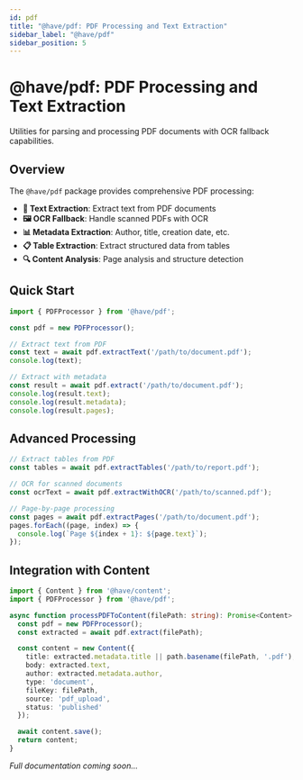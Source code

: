 ```yaml
---
id: pdf
title: "@have/pdf: PDF Processing and Text Extraction"
sidebar_label: "@have/pdf"
sidebar_position: 5
---
```


# @have/pdf: PDF Processing and Text Extraction

Utilities for parsing and processing PDF documents with OCR fallback capabilities.

## Overview

The `@have/pdf` package provides comprehensive PDF processing:

- **📄 Text Extraction**: Extract text from PDF documents
- **🖼️ OCR Fallback**: Handle scanned PDFs with OCR
- **📊 Metadata Extraction**: Author, title, creation date, etc.
- **📋 Table Extraction**: Extract structured data from tables
- **🔍 Content Analysis**: Page analysis and structure detection

## Quick Start

```typescript
import { PDFProcessor } from '@have/pdf';

const pdf = new PDFProcessor();

// Extract text from PDF
const text = await pdf.extractText('/path/to/document.pdf');
console.log(text);

// Extract with metadata
const result = await pdf.extract('/path/to/document.pdf');
console.log(result.text);
console.log(result.metadata);
console.log(result.pages);
```

## Advanced Processing

```typescript
// Extract tables from PDF
const tables = await pdf.extractTables('/path/to/report.pdf');

// OCR for scanned documents
const ocrText = await pdf.extractWithOCR('/path/to/scanned.pdf');

// Page-by-page processing
const pages = await pdf.extractPages('/path/to/document.pdf');
pages.forEach((page, index) => {
  console.log(`Page ${index + 1}: ${page.text}`);
});
```

## Integration with Content

```typescript
import { Content } from '@have/content';
import { PDFProcessor } from '@have/pdf';

async function processPDFToContent(filePath: string): Promise<Content> {
  const pdf = new PDFProcessor();
  const extracted = await pdf.extract(filePath);

  const content = new Content({
    title: extracted.metadata.title || path.basename(filePath, '.pdf'),
    body: extracted.text,
    author: extracted.metadata.author,
    type: 'document',
    fileKey: filePath,
    source: 'pdf_upload',
    status: 'published'
  });

  await content.save();
  return content;
}
```

*Full documentation coming soon...*